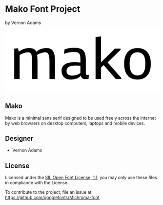 # Mako Font Project
by Vernon Adams


![Sample of Mako.](documentation/image1.png)

## Mako

Mako is a minimal sans serif designed to be used freely across the internet by web browsers on desktop computers, laptops and mobile devices.

## Designer

* Vernon Adams

## License

Licensed under the [SIL Open Font License, 1.1](http://scripts.sil.org/OFL); you may only use these files in compliance with the License.

To contribute to the project, file an issue at https://github.com/googlefonts/Michroma-font